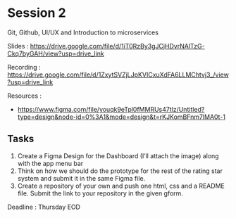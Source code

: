 # Session 2

Git, Github, UI/UX and Introduction to microservices

Slides : https://drive.google.com/file/d/1iT0RzBy3gJCjHDvrNAlTzG-Ckq7byGAH/view?usp=drive_link

Recording : https://drive.google.com/file/d/1ZxytSVZjLJpKVICxuXdFA6LLMChtvj3_/view?usp=drive_link

Resources :

- https://www.figma.com/file/youqk9eTpl0fMMRUs47tlz/Untitled?type=design&node-id=0%3A1&mode=design&t=rKJKomBFnm7lMA0t-1

## Tasks

1. Create a Figma Design for the Dashboard (I’ll attach the image) along with the app menu bar
2. Think on how we should do the prototype for the rest of the rating star system and submit it in the same Figma file.
3. Create a repository of your own and push one html, css and a README file. Submit the link to your repository in the given gform.

Deadline :
Thursday EOD
